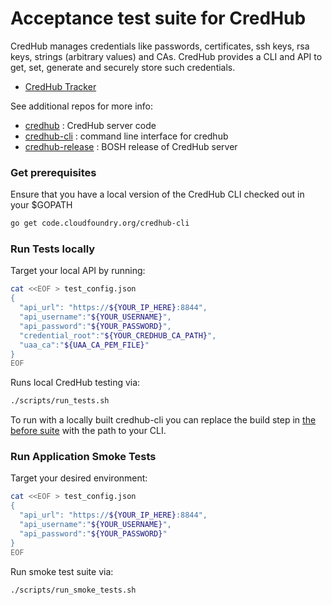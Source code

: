 # Acceptance test suite for CredHub

CredHub manages credentials like passwords, certificates, ssh keys, rsa keys, strings (arbitrary values) and CAs. CredHub provides a CLI and API to get, set, generate and securely store such credentials.

* [CredHub Tracker](https://www.pivotaltracker.com/n/projects/1977341)

See additional repos for more info:

* [credhub](https://github.com/cloudfoundry-incubator/credhub) :     CredHub server code 
* [credhub-cli](https://github.com/cloudfoundry-incubator/credhub-cli) :     command line interface for credhub
* [credhub-release](https://github.com/pivotal-cf/credhub-release) : BOSH release of CredHub server

### Get prerequisites

Ensure that you have a local version of the CredHub CLI checked out in your $GOPATH

```sh
go get code.cloudfoundry.org/credhub-cli
```

### Run Tests locally

Target your local API by running:

```sh
cat <<EOF > test_config.json
{
  "api_url": "https://${YOUR_IP_HERE}:8844",
  "api_username":"${YOUR_USERNAME}",
  "api_password":"${YOUR_PASSWORD}",
  "credential_root":"${YOUR_CREDHUB_CA_PATH}",
  "uaa_ca":"${UAA_CA_PEM_FILE}"
}
EOF
```

Runs local CredHub testing via:

```sh
./scripts/run_tests.sh
```

To run with a locally built credhub-cli you can replace the build step in 
[the before suite](https://github.com/cloudfoundry-incubator/credhub-acceptance-tests/blob/main/integration_test/integration_suite_test.go#L59)
with the path to your CLI.

### Run Application Smoke Tests

Target your desired environment:

```sh
cat <<EOF > test_config.json
{
  "api_url": "https://${YOUR_IP_HERE}:8844",
  "api_username":"${YOUR_USERNAME}",
  "api_password":"${YOUR_PASSWORD}"
}
EOF
```

Run smoke test suite via:

```sh
./scripts/run_smoke_tests.sh
```
